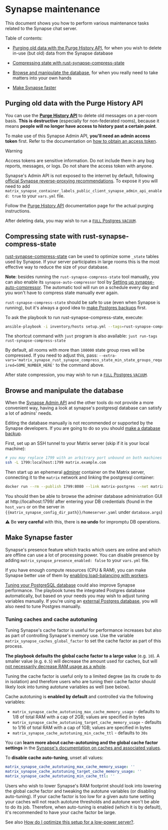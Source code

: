 # Synapse maintenance

This document shows you how to perform various maintenance tasks related to the Synapse chat server.

Table of contents:

- [Purging old data with the Purge History API](#purging-old-data-with-the-purge-history-api), for when you wish to delete in-use (but old) data from the Synapse database

- [Compressing state with rust-synapse-compress-state](#compressing-state-with-rust-synapse-compress-state)

- [Browse and manipulate the database](#browse-and-manipulate-the-database), for when you really need to take matters into your own hands

- [Make Synapse faster](#make-synapse-faster)

## Purging old data with the Purge History API

You can use the **[Purge History API](https://github.com/element-hq/synapse/blob/master/docs/admin_api/purge_history_api.md)** to delete old messages on a per-room basis. **This is destructive** (especially for non-federated rooms), because it means **people will no longer have access to history past a certain point**.

To make use of this Synapse Admin API, **you'll need an admin access token** first. Refer to the documentation on [how to obtain an access token](obtaining-access-tokens.md).

> [!WARNING]
> Access tokens are sensitive information. Do not include them in any bug reports, messages, or logs. Do not share the access token with anyone.

Synapse's Admin API is not exposed to the internet by default, following [official Synapse reverse-proxying recommendations](https://github.com/element-hq/synapse/blob/master/docs/reverse_proxy.md#synapse-administration-endpoints). To expose it you will need to add `matrix_synapse_container_labels_public_client_synapse_admin_api_enabled: true` to your `vars.yml` file.

Follow the [Purge History API](https://github.com/element-hq/synapse/blob/master/docs/admin_api/purge_history_api.md) documentation page for the actual purging instructions.

After deleting data, you may wish to run a [`FULL` Postgres `VACUUM`](./maintenance-postgres.md#vacuuming-postgresql).

## Compressing state with rust-synapse-compress-state

[rust-synapse-compress-state](https://github.com/matrix-org/rust-synapse-compress-state) can be used to optimize some `_state` tables used by Synapse. If your server participates in large rooms this is the most effective way to reduce the size of your database.

**Note**: besides running the `rust-synapse-compress-state` tool manually, you can also enable its `synapse-auto-compressor` tool by [Setting up synapse-auto-compressor](configuring-playbook-synapse-auto-compressor.md). The automatic tool will run on a schedule every day and you won't have to compress state manually ever again.

`rust-synapse-compress-state` should be safe to use (even when Synapse is running), but it's always a good idea to [make Postgres backups](./maintenance-postgres.md#backing-up-postgresql) first.

To ask the playbook to run rust-synapse-compress-state, execute:

```sh
ansible-playbook -i inventory/hosts setup.yml --tags=rust-synapse-compress-state
```

The shortcut command with `just` program is also available: `just run-tags rust-synapse-compress-state`

By default, all rooms with more than `100000` state group rows will be compressed. If you need to adjust this, pass: `--extra-vars='matrix_synapse_rust_synapse_compress_state_min_state_groups_required=SOME_NUMBER_HERE'` to the command above.

After state compression, you may wish to run a [`FULL` Postgres `VACUUM`](./maintenance-postgres.md#vacuuming-postgresql).

## Browse and manipulate the database

When the [Synapse Admin API](https://github.com/element-hq/synapse/tree/master/docs/admin_api) and the other tools do not provide a more convenient way, having a look at synapse's postgresql database can satisfy a lot of admins' needs.

Editing the database manually is not recommended or supported by the Synapse developers. If you are going to do so you should [make a database backup](./maintenance-postgres.md#backing-up-postgresql).

First, set up an SSH tunnel to your Matrix server (skip if it is your local machine):

```sh
# you may replace 1799 with an arbitrary port unbound on both machines
ssh -L 1799:localhost:1799 matrix.example.com
```

Then start up an ephemeral [adminer](https://www.adminer.org/) container on the Matrix server, connecting it to the `matrix` network and linking the postgresql container:

```sh
docker run --rm --publish 1799:8080 --link matrix-postgres --net matrix adminer
```

You should then be able to browse the adminer database administration GUI at http://localhost:1799/ after entering your DB credentials (found in the `host_vars` or on the server in `{{matrix_synapse_config_dir_path}}/homeserver.yaml` under `database.args`)

⚠️️ Be **very careful** with this, there is **no undo** for impromptu DB operations.

## Make Synapse faster

Synapse's presence feature which tracks which users are online and which are offline can use a lot of processing power. You can disable presence by adding `matrix_synapse_presence_enabled: false` to your `vars.yml` file.

If you have enough compute resources (CPU & RAM), you can make Synapse better use of them by [enabling load-balancing with workers](configuring-playbook-synapse.md#load-balancing-with-workers).

[Tuning your PostgreSQL database](maintenance-postgres.md#tuning-postgresql) could also improve Synapse performance. The playbook tunes the integrated Postgres database automatically, but based on your needs you may wish to adjust tuning variables manually. If you're using an [external Postgres database](configuring-playbook-external-postgres.md), you will also need to tune Postgres manually.

### Tuning caches and cache autotuning

Tuning Synapse's cache factor is useful for performance increases but also as part of controlling Synapse's memory use. Use the variable `matrix_synapse_caches_global_factor` to set the cache factor as part of this process.

**The playbook defaults the global cache factor to a large value** (e.g. `10`). A smaller value (e.g. `0.5`) will decrease the amount used for caches, but will [not necessarily decrease RAM usage as a whole](https://github.com/matrix-org/synapse/issues/3939).

Tuning the cache factor is useful only to a limited degree (as its crude to do in isolation) and therefore users who are tuning their cache factor should likely look into tuning autotune variables as well (see below).

Cache autotuning is **enabled by default** and controlled via the following variables:

- `matrix_synapse_cache_autotuning_max_cache_memory_usage` - defaults to 1/8 of total RAM with a cap of 2GB; values are specified in bytes
- `matrix_synapse_cache_autotuning_target_cache_memory_usage` - defaults to 1/16 of total RAM with a cap of 1GB; values are specified in bytes
- `matrix_synapse_cache_autotuning_min_cache_ttl` - defaults to `30s`

You can **learn more about cache-autotuning and the global cache factor settings** in the [Synapse's documentation on caches and associated values](https://matrix-org.github.io/synapse/latest/usage/configuration/config_documentation.html#caches-and-associated-values).

To **disable cache auto-tuning**, unset all values:

```yaml
matrix_synapse_cache_autotuning_max_cache_memory_usage: ''
matrix_synapse_cache_autotuning_target_cache_memory_usage: ''
matrix_synapse_cache_autotuning_min_cache_ttl: ''
```

Users who wish to lower Synapse's RAM footprint should look into lowering the global cache factor and tweaking the autotune variables (or disabling auto-tuning). If your cache factor is too low for a given auto tune setting your caches will not reach autotune thresholds and autotune won't be able to do its job. Therefore, when auto-tuning is enabled (which it is by default), it's recommended to have your cache factor be large.

See also [How do I optimize this setup for a low-power server?](faq.md#how-do-i-optimize-this-setup-for-a-low-power-server).
